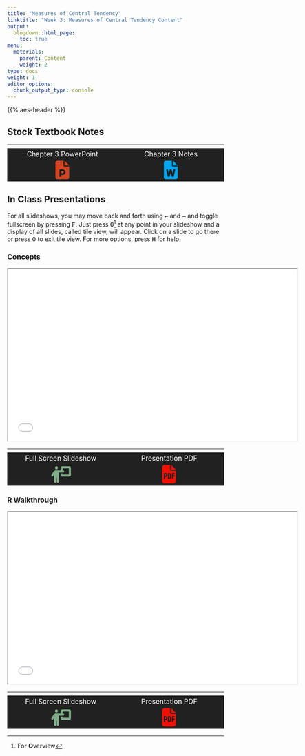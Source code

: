 ```yaml
---
title: "Measures of Central Tendency"
linktitle: "Week 3: Measures of Central Tendency Content"
output:
  blogdown::html_page:
    toc: true
menu:
  materials:
    parent: Content
    weight: 2
type: docs
weight: 1
editor_options: 
  chunk_output_type: console
---
```


<script src="/rmarkdown-libs/kePrint/kePrint.js"></script>
<link href="/rmarkdown-libs/lightable/lightable.css" rel="stylesheet" />
<script src="/rmarkdown-libs/kePrint/kePrint.js"></script>
<link href="/rmarkdown-libs/lightable/lightable.css" rel="stylesheet" />
<script src="/rmarkdown-libs/kePrint/kePrint.js"></script>

<link href="/rmarkdown-libs/lightable/lightable.css" rel="stylesheet" />

<script>
  function resizeIframe(obj) {
    obj.style.height = obj.contentWindow.document.body.scrollHeight + 'px';
  }
</script>

{{% aes-header %}}

## Stock Textbook Notes

<center>
<table class="table" style="width: auto !important; margin-left: auto; margin-right: auto;">
<thead>
<tr>
<th style="text-align:center;">
</th>
<th style="text-align:center;">
</th>
</tr>
</thead>
<tbody>
<tr>
<td style="text-align:center;width: 20em; color: #ffffff !important;background-color: #212121 !important;vertical-align: middle !important;">
Chapter 3 PowerPoint
</td>
<td style="text-align:center;width: 20em; color: #ffffff !important;background-color: #212121 !important;vertical-align: middle !important;">
Chapter 3 Notes
</td>
</tr>
<tr>
<td style="text-align:center;width: 20em; color: #ffffff !important;background-color: #212121 !important;vertical-align: middle !important;">
<a target="_blank" href="/lecture_notes/Week%203/SSDS_Ch3.pptx"><svg aria-hidden="true" role="img" viewbox="0 0 384 512" style="height:2.67em;width:2em;vertical-align:-0.125em;margin-left:auto;margin-right:auto;font-size:inherit;fill:#d04423;overflow:visible;position:relative;"><path d="M256 0v128h128L256 0zM224 128L224 0H48C21.49 0 0 21.49 0 48v416C0 490.5 21.49 512 48 512h288c26.51 0 48-21.49 48-48V160h-127.1C238.3 160 224 145.7 224 128zM279.6 308.1C284.2 353.5 248.5 392 204 392H160v40C160 440.8 152.8 448 144 448H128c-8.836 0-16-7.164-16-16V256c0-8.836 7.164-16 16-16h71.51C239.3 240 275.6 268.5 279.6 308.1zM160 344h44c15.44 0 28-12.56 28-28S219.4 288 204 288H160V344z"></path></svg></a>
</td>
<td style="text-align:center;width: 20em; color: #ffffff !important;background-color: #212121 !important;vertical-align: middle !important;">
<a target="_blank" href="/lecture_notes/Week%203/SSDS_Ch3.docx"><svg aria-hidden="true" role="img" viewbox="0 0 384 512" style="height:2.67em;width:2em;vertical-align:-0.125em;margin-left:auto;margin-right:auto;font-size:inherit;fill:#00a4ef;overflow:visible;position:relative;"><path d="M224 128L224 0H48C21.49 0 0 21.49 0 48v416C0 490.5 21.49 512 48 512h288c26.51 0 48-21.49 48-48V160h-127.1C238.3 160 224 145.7 224 128zM281.5 240h23.37c7.717 0 13.43 7.18 11.69 14.7l-42.46 184C272.9 444.1 268 448 262.5 448h-29.26c-5.426 0-10.18-3.641-11.59-8.883L192 329.1l-29.61 109.1C160.1 444.4 156.2 448 150.8 448H121.5c-5.588 0-10.44-3.859-11.69-9.305l-42.46-184C65.66 247.2 71.37 240 79.08 240h23.37c5.588 0 10.44 3.859 11.69 9.301L137.8 352L165.6 248.9C167 243.6 171.8 240 177.2 240h29.61c5.426 0 10.18 3.641 11.59 8.883L246.2 352l23.7-102.7C271.1 243.9 275.1 240 281.5 240zM256 0v128h128L256 0z"></path></svg></a>
</td>
</tr>
</tbody>
</table>
</center>

## In Class Presentations

For all slideshows, you may move back and forth using <kbd>←</kbd> and <kbd>→</kbd> and toggle fullscreen by pressing <kbd>F</kbd>. Just press <kbd>O</kbd>[^1] at any point in your slideshow and a display of all slides, called tile view, will appear. Click on a slide to go there or press <kbd>O</kbd> to exit tile view. For more options, press <kbd>H</kbd> for help.

### Concepts

<center>
<iframe src="/slides/Week 3/Slides-Week-3.html" width="672" height="400px" data-external="1">
</iframe>
</center>
<center>
<table class="table" style="width: auto !important; margin-left: auto; margin-right: auto;">
<thead>
<tr>
<th style="text-align:center;">
</th>
<th style="text-align:center;">
</th>
</tr>
</thead>
<tbody>
<tr>
<td style="text-align:center;width: 20em; color: #ffffff !important;background-color: #212121 !important;vertical-align: middle !important;">
Full Screen Slideshow
</td>
<td style="text-align:center;width: 20em; color: #ffffff !important;background-color: #212121 !important;vertical-align: middle !important;">
Presentation PDF
</td>
</tr>
<tr>
<td style="text-align:center;width: 20em; color: #ffffff !important;background-color: #212121 !important;vertical-align: middle !important;">
<a target="_blank" href="/slides/Week%203/Slides-Week-3.html"><svg aria-hidden="true" role="img" viewbox="0 0 640 512" style="height:2.4em;width:3em;vertical-align:-0.125em;margin-left:auto;margin-right:auto;font-size:inherit;fill:#7ead86;overflow:visible;position:relative;"><path d="M144 48C144 21.49 165.5 0 192 0C218.5 0 240 21.49 240 48C240 74.51 218.5 96 192 96C165.5 96 144 74.51 144 48zM152 512C134.3 512 120 497.7 120 480V256.9L91.43 304.5C82.33 319.6 62.67 324.5 47.52 315.4C32.37 306.3 27.47 286.7 36.58 271.5L94.85 174.6C112.2 145.7 143.4 128 177.1 128H320V48C320 21.49 341.5 .0003 368 .0003H592C618.5 .0003 640 21.49 640 48V272C640 298.5 618.5 320 592 320H368C341.5 320 320 298.5 320 272V224H384V256H576V64H384V128H400C417.7 128 432 142.3 432 160C432 177.7 417.7 192 400 192H264V480C264 497.7 249.7 512 232 512C214.3 512 200 497.7 200 480V352H184V480C184 497.7 169.7 512 152 512L152 512z"></path></svg></a>
</td>
<td style="text-align:center;width: 20em; color: #ffffff !important;background-color: #212121 !important;vertical-align: middle !important;">
<a target="_blank" href="/slides/Week%203/Slides-Week-3.pdf"><svg aria-hidden="true" role="img" viewbox="0 0 384 512" style="height:2.67em;width:2em;vertical-align:-0.125em;margin-left:auto;margin-right:auto;font-size:inherit;fill:#f40f02;overflow:visible;position:relative;"><path d="M88 304H80V256H88C101.3 256 112 266.7 112 280C112 293.3 101.3 304 88 304zM192 256H200C208.8 256 216 263.2 216 272V336C216 344.8 208.8 352 200 352H192V256zM224 0V128C224 145.7 238.3 160 256 160H384V448C384 483.3 355.3 512 320 512H64C28.65 512 0 483.3 0 448V64C0 28.65 28.65 0 64 0H224zM64 224C55.16 224 48 231.2 48 240V368C48 376.8 55.16 384 64 384C72.84 384 80 376.8 80 368V336H88C118.9 336 144 310.9 144 280C144 249.1 118.9 224 88 224H64zM160 368C160 376.8 167.2 384 176 384H200C226.5 384 248 362.5 248 336V272C248 245.5 226.5 224 200 224H176C167.2 224 160 231.2 160 240V368zM288 224C279.2 224 272 231.2 272 240V368C272 376.8 279.2 384 288 384C296.8 384 304 376.8 304 368V320H336C344.8 320 352 312.8 352 304C352 295.2 344.8 288 336 288H304V256H336C344.8 256 352 248.8 352 240C352 231.2 344.8 224 336 224H288zM256 0L384 128H256V0z"></path></svg></a>
</td>
</tr>
</tbody>
</table>
</center>

### R Walkthrough

<center>
<iframe src="/slides/Week 3/Slides-Week-3R.html" width="672" height="400px" data-external="1">
</iframe>
</center>
<center>
<table class="table" style="width: auto !important; margin-left: auto; margin-right: auto;">
<thead>
<tr>
<th style="text-align:center;">
</th>
<th style="text-align:center;">
</th>
</tr>
</thead>
<tbody>
<tr>
<td style="text-align:center;width: 20em; color: #ffffff !important;background-color: #212121 !important;vertical-align: middle !important;">
Full Screen Slideshow
</td>
<td style="text-align:center;width: 20em; color: #ffffff !important;background-color: #212121 !important;vertical-align: middle !important;">
Presentation PDF
</td>
</tr>
<tr>
<td style="text-align:center;width: 20em; color: #ffffff !important;background-color: #212121 !important;vertical-align: middle !important;">
<a target="_blank" href="/slides/Week%203/Slides-Week-3R.html"><svg aria-hidden="true" role="img" viewbox="0 0 640 512" style="height:2.4em;width:3em;vertical-align:-0.125em;margin-left:auto;margin-right:auto;font-size:inherit;fill:#7ead86;overflow:visible;position:relative;"><path d="M144 48C144 21.49 165.5 0 192 0C218.5 0 240 21.49 240 48C240 74.51 218.5 96 192 96C165.5 96 144 74.51 144 48zM152 512C134.3 512 120 497.7 120 480V256.9L91.43 304.5C82.33 319.6 62.67 324.5 47.52 315.4C32.37 306.3 27.47 286.7 36.58 271.5L94.85 174.6C112.2 145.7 143.4 128 177.1 128H320V48C320 21.49 341.5 .0003 368 .0003H592C618.5 .0003 640 21.49 640 48V272C640 298.5 618.5 320 592 320H368C341.5 320 320 298.5 320 272V224H384V256H576V64H384V128H400C417.7 128 432 142.3 432 160C432 177.7 417.7 192 400 192H264V480C264 497.7 249.7 512 232 512C214.3 512 200 497.7 200 480V352H184V480C184 497.7 169.7 512 152 512L152 512z"></path></svg></a>
</td>
<td style="text-align:center;width: 20em; color: #ffffff !important;background-color: #212121 !important;vertical-align: middle !important;">
<a target="_blank" href="/slides/Week%203/Slides-Week-3R.pdf"><svg aria-hidden="true" role="img" viewbox="0 0 384 512" style="height:2.67em;width:2em;vertical-align:-0.125em;margin-left:auto;margin-right:auto;font-size:inherit;fill:#f40f02;overflow:visible;position:relative;"><path d="M88 304H80V256H88C101.3 256 112 266.7 112 280C112 293.3 101.3 304 88 304zM192 256H200C208.8 256 216 263.2 216 272V336C216 344.8 208.8 352 200 352H192V256zM224 0V128C224 145.7 238.3 160 256 160H384V448C384 483.3 355.3 512 320 512H64C28.65 512 0 483.3 0 448V64C0 28.65 28.65 0 64 0H224zM64 224C55.16 224 48 231.2 48 240V368C48 376.8 55.16 384 64 384C72.84 384 80 376.8 80 368V336H88C118.9 336 144 310.9 144 280C144 249.1 118.9 224 88 224H64zM160 368C160 376.8 167.2 384 176 384H200C226.5 384 248 362.5 248 336V272C248 245.5 226.5 224 200 224H176C167.2 224 160 231.2 160 240V368zM288 224C279.2 224 272 231.2 272 240V368C272 376.8 279.2 384 288 384C296.8 384 304 376.8 304 368V320H336C344.8 320 352 312.8 352 304C352 295.2 344.8 288 336 288H304V256H336C344.8 256 352 248.8 352 240C352 231.2 344.8 224 336 224H288zM256 0L384 128H256V0z"></path></svg></a>
</td>
</tr>
</tbody>
</table>
</center>

[^1]: For <b>O</b>verview
